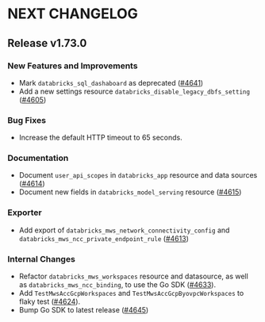 # NEXT CHANGELOG

## Release v1.73.0

### New Features and Improvements

 * Mark `databricks_sql_dashaboard` as deprecated ([#4641](https://github.com/databricks/terraform-provider-databricks/pull/4641))
 * Add a new settings resource `databricks_disable_legacy_dbfs_setting` ([#4605](https://github.com/databricks/terraform-provider-databricks/pull/4605))

### Bug Fixes

 * Increase the default HTTP timeout to 65 seconds.

### Documentation

 * Document `user_api_scopes` in `databricks_app` resource and data sources ([#4614](https://github.com/databricks/terraform-provider-databricks/pull/4614))
 * Document new fields in `databricks_model_serving` resource ([#4615](https://github.com/databricks/terraform-provider-databricks/pull/4615))

### Exporter

 * Add export of `databricks_mws_network_connectivity_config` and `databricks_mws_ncc_private_endpoint_rule` ([#4613](https://github.com/databricks/terraform-provider-databricks/pull/4613))

### Internal Changes

* Refactor `databricks_mws_workspaces` resource and datasource, as well as `databricks_mws_ncc_binding`, to use the Go SDK ([#4633](https://github.com/databricks/terraform-provider-databricks/pull/4633)).
* Add `TestMwsAccGcpWorkspaces` and `TestMwsAccGcpByovpcWorkspaces` to flaky test ([#4624](https://github.com/databricks/terraform-provider-databricks/pull/4624)).
* Bump Go SDK to latest release ([#4645](https://github.com/databricks/terraform-provider-databricks/pull/4645))

